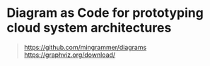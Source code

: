 # Diagram as Code for prototyping cloud system architectures

> https://github.com/mingrammer/diagrams
> https://graphviz.org/download/
